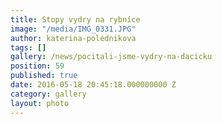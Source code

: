 ```yaml
---
title: Stopy vydry na rybníce
image: "/media/IMG_0331.JPG"
author: katerina-polednikova
tags: []
gallery: /news/pocitali-jsme-vydry-na-dacicku
position: 59
published: true
date: 2016-05-18 20:45:18.000000000 Z
category: gallery
layout: photo
---
```


